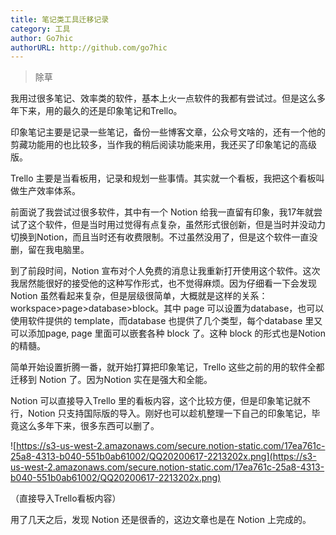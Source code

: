 ```yaml
---
title: 笔记类工具迁移记录
category: 工具
author: Go7hic
authorURL: http://github.com/go7hic
---
```

> 除草

我用过很多笔记、效率类的软件，基本上火一点软件的我都有尝试过。但是这么多年下来，用的最久的还是印象笔记和Trello。

印象笔记主要是记录一些笔记，备份一些博客文章，公众号文啥的，还有一个他的剪藏功能用的也比较多，当作我的稍后阅读功能来用，我还买了印象笔记的高级版。

Trello 主要是当看板用，记录和规划一些事情。其实就一个看板，我把这个看板叫做生产效率体系。

前面说了我尝试过很多软件，其中有一个 Notion 给我一直留有印象，我17年就尝试了这个软件，但是当时用过觉得有点复杂，虽然形式很创新，但是当时并没动力切换到Notion，而且当时还有收费限制。不过虽然没用了，但是这个软件一直没删，留在我电脑里。

到了前段时间，Notion 宣布对个人免费的消息让我重新打开使用这个软件。这次我居然能很好的接受他的这种写作形式，也不觉得麻烦。因为仔细看一下会发现 Notion 虽然看起来复杂，但是层级很简单，大概就是这样的关系：workspace>page>database>block。其中 page 可以设置为database，也可以使用软件提供的 template，而database 也提供了几个类型，每个database 里又可以添加page,  page 里面可以嵌套各种 block 了。这种 block 的形式也是Notion 的精髓。

简单开始设置折腾一番，就开始打算把印象笔记，Trello 这些之前的用的软件全都迁移到 Notion 了。因为Notion 实在是强大和全能。

Notion 可以直接导入Trello 里的看板内容，这个比较方便，但是印象笔记就不行，Notion 只支持国际版的导入。刚好也可以趁机整理一下自己的印象笔记，毕竟这么多年下来，很多东西可以删了。

![https://s3-us-west-2.amazonaws.com/secure.notion-static.com/17ea761c-25a8-4313-b040-551b0ab61002/QQ20200617-2213202x.png](https://s3-us-west-2.amazonaws.com/secure.notion-static.com/17ea761c-25a8-4313-b040-551b0ab61002/QQ20200617-2213202x.png)

（直接导入Trello看板内容）

用了几天之后，发现 Notion 还是很香的，这边文章也是在 Notion 上完成的。